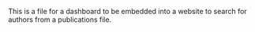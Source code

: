This is a file for a dashboard to be embedded into a website to search for authors from a publications file.
